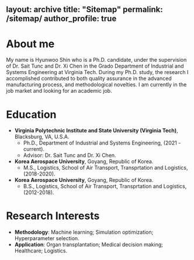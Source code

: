 layout: archive
title: "Sitemap"
permalink: /sitemap/
author_profile: true
---
About me
======
My name is Hyunwoo Shin who is a Ph.D. candidate, under the supervision of Dr. Sait Tunc and Dr. Xi Chen in the Grado Department of Industrial and Systems Engineering at Virginia Tech. During my Ph.D. study, the research I accomplished contributed to both quality assurance in the advanced manufacturing process, and methodological novelties.  I am currently in the job market and looking for an academic job.

Education
======
* __Virginia Polytechnic Institute and State University (Virginia Tech)__, Blacksburg, VA, U.S.A.
  * Ph.D., Department of Industrial and Systems Engineering, (2021 - current).  
  * Advisor: Dr. Sait Tunc and Dr. Xi Chen. 
* __Korea Aerospace University__, Goyang, Republic of Korea.
  * M.S., Logistics, School of Air Transport, Transprtation and Logistics, (2018-2020).
* __Korea Aerospace University__, Goyang, Republic of Korea.
  * B.S., Logistics, School of Air Transport, Transprtation and Logistics, (2012-2018).


Research Interests
======
* __Methodology__: Machine learning; Simulation optimization; Hyperparameter selection.
* __Application__: Organ transplantation; Medical decision making; Healthcare; Logistics.

